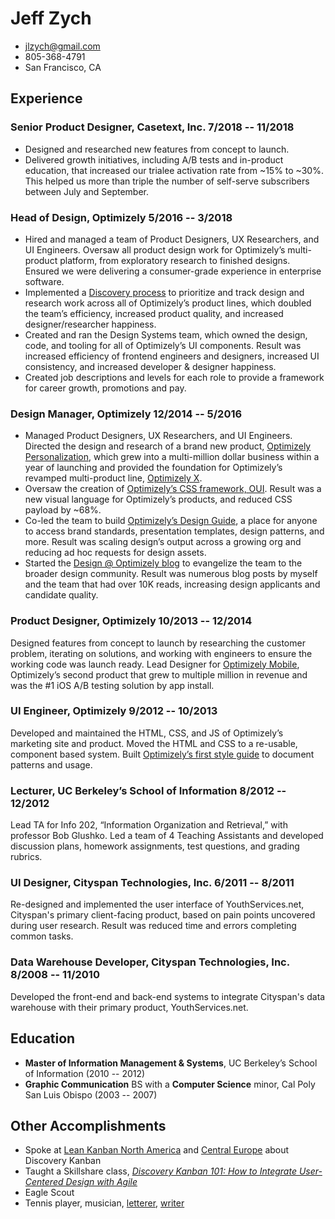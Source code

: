 # Jeff Zych

- jlzych@gmail.com
- 805-368-4791
- San Francisco, CA

## Experience

### **Senior Product Designer**, Casetext, Inc. <time>7/2018 -- 11/2018</time>

- Designed and researched new features from concept to launch.
- Delivered growth initiatives, including A/B tests and in-product education, that increased our trialee activation rate from ~15% to ~30%. This helped us more than triple the number of self-serve subscribers between July and September.

### **Head of Design**, Optimizely <time>5/2016 -- 3/2018</time>

- Hired and managed a team of Product Designers, UX Researchers, and UI Engineers. Oversaw all product design work for Optimizely’s multi-product platform, from exploratory research to finished designs. Ensured we were delivering a consumer-grade experience in enterprise software.
- Implemented a [Discovery process](http://jlzych.com/2016/07/17/discovery-kanban-at-optimizely/) to prioritize and track design and research work across all of Optimizely’s product lines, which doubled the team’s efficiency, increased product quality, and increased designer/researcher happiness.
- Created and ran the Design Systems team, which owned the design, code, and tooling for all of Optimizely’s UI components. Result was increased efficiency of frontend engineers and designers, increased UI consistency, and increased developer & designer happiness.
- Created job descriptions and levels for each role to provide a framework for career growth, promotions and pay.

### **Design Manager**, Optimizely <time>12/2014 -- 5/2016</time>

- Managed Product Designers, UX Researchers, and UI Engineers. Directed the design and research of a brand new product, [Optimizely Personalization](https://blog.optimizely.com/2015/06/17/introducing-optimizely-personalization/), which grew into a multi-million dollar business within a year of launching and provided the foundation for Optimizely’s revamped multi-product line, [Optimizely X](https://blog.optimizely.com/2016/09/16/optimizely-x-experimentation-platform/).
- Oversaw the creation of [Optimizely’s CSS framework, OUI](https://css-tricks.com/optimizelys-ui-library-oui-1-of-2/). Result was a new visual language for Optimizely’s products, and reduced CSS payload by ~68%.
- Co-led the team to build [Optimizely’s Design Guide](http://design.optimizely.com/), a place for anyone to access brand standards, presentation templates, design patterns, and more. Result was scaling design’s output across a growing org and reducing ad hoc requests for design assets.
- Started the [Design @ Optimizely blog](https://medium.com/design-optimizely) to evangelize the team to the broader design community. Result was numerous blog posts by myself and the team that had over 10K reads, increasing design applicants and candidate quality.

### **Product Designer**, Optimizely <time>10/2013 -- 12/2014</time>

Designed features from concept to launch by researching the customer problem, iterating on solutions, and working with engineers to ensure the working code was launch ready. Lead Designer for [Optimizely Mobile](http://jlzych.com/2015/02/03/building-an-mvpp-a-minimum-viable-product-we-re-proud-of/), Optimizely’s second product that grew to multiple million in revenue and was the #1 iOS A/B testing solution by app install.

### **UI Engineer**, Optimizely <time>9/2012 -- 10/2013</time>

Developed and maintained the HTML, CSS, and JS of Optimizely’s marketing site and product. Moved the HTML and CSS to a re-usable, component based system. Built [Optimizely’s first style guide](http://jlzych.com/2013/11/11/why-we-built-the-optimizely-styleguide/) to document patterns and usage.

### **Lecturer**, UC Berkeley’s School of Information <time>8/2012 -- 12/2012</time>

Lead TA for Info 202, “Information Organization and Retrieval,” with professor Bob Glushko. Led a team of 4 Teaching Assistants and developed discussion plans, homework assignments, test questions, and grading rubrics.

### **UI Designer**, Cityspan Technologies, Inc. <time>6/2011 -- 8/2011</time>

Re-designed and implemented the user interface of YouthServices.net, Cityspan's primary client-facing product, based on pain points uncovered during user research. Result was reduced time and errors completing common tasks.

### **Data Warehouse Developer**, Cityspan Technologies, Inc. <time>8/2008 -- 11/2010</time>

Developed the front-end and back-end systems to integrate Cityspan's data warehouse with
their primary product, YouthServices.net.

## Education

- **Master of Information Management & Systems**, UC Berkeley’s School of Information (2010 -- 2012)
- **Graphic Communication** BS with a **Computer Science** minor, Cal Poly San Luis Obispo (2003 -- 2007)

## Other Accomplishments

- Spoke at [Lean Kanban North America](https://www.youtube.com/watch?v=y8Ns5bdg0oo&list=PLVsUnwOzPqiSz8D0WYoUkKxZzzbmM0pPY&index=14) and [Central Europe](http://jlzych.com/2017/11/26/my-talk-at-lean-kanban-central-europe-2017/) about Discovery Kanban
- Taught a Skillshare class, [_Discovery Kanban 101: How to Integrate User-Centered Design with Agile_](https://www.skillshare.com/classes/Discovery-Kanban-101-How-to-Integrate-User-Centered-Design-with-Agile/677077315?teacherRef=748023&via=teacher-referral&utm_campaign=teacher-referral&utm_source=ShortUrl&utm_medium=teacher-referral)
- Eagle Scout
- Tennis player, musician, [letterer](http://jlzych.com/2017/10/29/my-progress-with-hand-lettering/), [writer](http://jlzych.com/writing)

